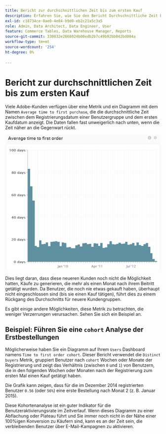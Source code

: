 ```yaml
---
title: Bericht zur durchschnittlichen Zeit bis zum ersten Kauf
description: Erfahren Sie, wie Sie den Bericht Durchschnittliche Zeit bis Erstkauf verwenden.
exl-id: c18734ce-0ae0-4e84-b9d0-eb2c21a5c3a5
role: Admin, Data Architect, Data Engineer, User
feature: Commerce Tables, Data Warehouse Manager, Reports
source-git-commit: 330832e2668024b00edb2b7c49b92bb042bd004a
workflow-type: tm+mt
source-wordcount: '254'
ht-degree: 0%

---
```


# Bericht zur durchschnittlichen Zeit bis zum ersten Kauf

Viele Adobe-Kunden verfügen über eine Metrik und ein Diagramm mit dem Namen `Average time to first purchase`, die die durchschnittliche Zeit zwischen dem Registrierungsdatum einer Benutzergruppe und dem ersten Kaufdatum anzeigt. Die Daten fallen fast unweigerlich nach unten, wenn die Zeit näher an die Gegenwart rückt.

![durchschnittliche Zeit bis zur ersten Bestellung](../../assets/average-time-to-first-order.png)

Dies liegt daran, dass diese neueren Kunden noch nicht die Möglichkeit hatten, Käufe zu generieren, die mehr als einen Monat nach ihrem Beitritt getätigt wurden. Da Benutzer, die noch nie etwas gekauft haben, überhaupt nicht eingeschlossen sind (bis sie einen Kauf tätigen), führt dies zu einem Rückgang des Durchschnitts für neuere Kundengruppen.

Es gibt einige andere Möglichkeiten, diese Metrik zu betrachten, die weniger Verzerrungen verursachen. Sehen Sie sich ein Beispiel an.

## Beispiel: Führen Sie eine `cohort` Analyse der Erstbestellungen

Möglicherweise haben Sie ein Diagramm auf Ihrem `Users` Dashboard namens `Time to first order cohort`. Dieser Bericht verwendet die `Distinct buyers` Metrik, gruppiert Benutzer nach `cohort` Wochen oder Monate der Registrierung und zeigt das Verhältnis (zwischen `0` und `1`) von Benutzern, die in den folgenden Wochen oder Monaten nach der Registrierung zum ersten Mal einen Kauf getätigt haben.

Die Grafik kann zeigen, dass für die im Dezember 2014 registrierten Benutzer `0.56` (oder `56%`) eine erste Bestellung nach Monat 2 (z. B. Januar 2015).

Diese Kohortenanalyse ist ein guter Indikator für die Benutzeraktivierungsrate im Zeitverlauf. Wenn dieses Diagramm zu einer Abflachung oder Plateau führt und Sie immer noch nicht in der Nähe einer 100%igen Konversion zu Käufern sind, kann es an der Zeit sein, die verbleibenden Benutzer über E-Mail-Kampagnen zu aktivieren.
